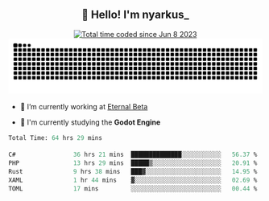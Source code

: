 <h2 align="center">👋 Hello! I'm nyarkus_</h2>
<p align="center">
  <a href="https://wakatime.com/@8f9aa332-6725-4e00-a5d9-b2317a4b74a6">
    <img src="https://wakatime.com/badge/user/8f9aa332-6725-4e00-a5d9-b2317a4b74a6.svg" alt="Total time coded since Jun 8 2023" />
  </a>
  <br>
  <img src = "https://github.com/nyarkus/nyarkus/blob/output/github-snake-dark.svg">
</p>

- 🔭 I’m currently working at [Eternal Beta](https://github.com/Kacianoki/Eternal-Beta)
<!--- 💬 Ask me about **nothing :<**-->
- 🌱 I'm currently studying the **Godot Engine**

<!--START_SECTION:waka-->

```fs
Total Time: 64 hrs 29 mins

C#                36 hrs 21 mins  ██████████████░░░░░░░░░░░   56.37 %
PHP               13 hrs 29 mins  █████▒░░░░░░░░░░░░░░░░░░░   20.91 %
Rust              9 hrs 38 mins   ███▓░░░░░░░░░░░░░░░░░░░░░   14.95 %
XAML              1 hr 44 mins    ▓░░░░░░░░░░░░░░░░░░░░░░░░   02.69 %
TOML              17 mins         ░░░░░░░░░░░░░░░░░░░░░░░░░   00.44 %
```

<!--END_SECTION:waka-->
